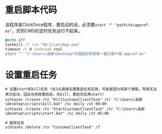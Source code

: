 # 重启脚本代码

该程序是ClickOnce程序，要启动的话，必须要`start "" "path\to\appref-ms"`，否则CMD的定时任务运行不起来。
```bat
@echo off
taskkill /f /im "SW.ClientApp.exe"
timeout /t 8 /nobreak >nul
start "" "C:\Users\高新\Desktop\中国国际贸易单一窗口客户端.appref-ms"
```

# 设置重启任务

```CMD
# 设置start和kill任务 (在3点直接设置重启任务实效，可能是因为有那个弹窗，导致无法再次启动，因此在网络重启前，先kill，重启完后再start)
schtasks /create /tn "KillCustomsClientTask" /tr "C:\Users\高新\Desktop\scripts\kill.bat" /sc daily /st 00:00
schtasks /create /tn "StartCustomsClientTask" /tr "C:\Users\高新\Desktop\scripts\start.bat" /sc daily /st 05:00

# 删除任务
schtasks /delete /tn "CustomsClientTask" /f
```
